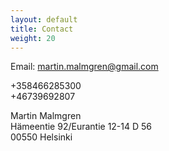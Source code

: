 ```yaml
---
layout: default
title: Contact
weight: 20
---
```




Email: <a href="mailto:Martin.malmgren@gmail.com" target="">
martin.malmgren@gmail.com
</a>   
   
+358466285300   
+46739692807   
   
   
   
Martin Malmgren   
Hämeentie 92/Eurantie 12-14 D 56   
00550 Helsinki
